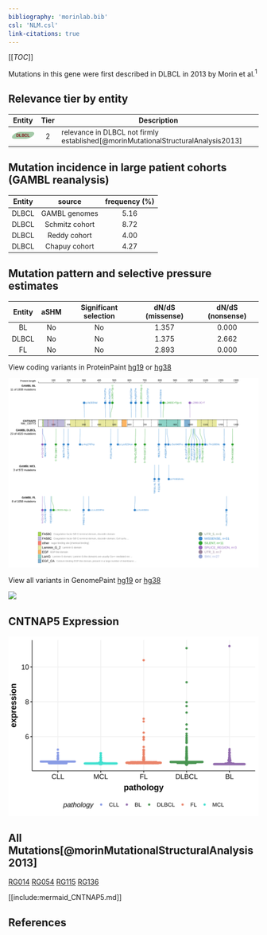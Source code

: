 ```yaml
---
bibliography: 'morinlab.bib'
csl: 'NLM.csl'
link-citations: true
---
```

[[_TOC_]]

Mutations in this gene were first described in DLBCL in 2013 by Morin et al.<sup>1</sup>


## Relevance tier by entity

|Entity|Tier|Description                              |
|:------:|:----:|-----------------------------------------|
|![DLBCL](images/icons/DLBCL_tier2.png) |2   |relevance in DLBCL not firmly established[@morinMutationalStructuralAnalysis2013]|

## Mutation incidence in large patient cohorts (GAMBL reanalysis)

|Entity|source        |frequency (%)|
|:------:|:--------------:|:-------------:|
|DLBCL |GAMBL genomes |5.16         |
|DLBCL |Schmitz cohort|8.72         |
|DLBCL |Reddy cohort  |4.00         |
|DLBCL |Chapuy cohort |4.27         |

## Mutation pattern and selective pressure estimates

|Entity|aSHM|Significant selection|dN/dS (missense)|dN/dS (nonsense)|
|:------:|:----:|:---------------------:|:----------------:|:----------------:|
|BL    |No  |No                   |1.357           |0.000           |
|DLBCL |No  |No                   |1.375           |2.662           |
|FL    |No  |No                   |2.893           |0.000           |


View coding variants in ProteinPaint [hg19](https://morinlab.github.io/LLMPP/GAMBL/CNTNAP5_protein.html)  or [hg38](https://morinlab.github.io/LLMPP/GAMBL/CNTNAP5_protein_hg38.html)

![](images/proteinpaint/CNTNAP5_NM_130773.svg)

View all variants in GenomePaint [hg19](https://morinlab.github.io/LLMPP/GAMBL/CNTNAP5.html)  or [hg38](https://morinlab.github.io/LLMPP/GAMBL/CNTNAP5_hg38.html)

![](images/proteinpaint/CNTNAP5.svg)

## CNTNAP5 Expression
![](images/gene_expression/CNTNAP5_by_pathology.svg)

## All Mutations[@morinMutationalStructuralAnalysis2013]

[RG014](https://www.bcgsc.ca/downloads/morinlab/GAMBL/Morin_2013/RG014.html)
[RG054](https://www.bcgsc.ca/downloads/morinlab/GAMBL/Morin_2013/RG054.html)
[RG115](https://www.bcgsc.ca/downloads/morinlab/GAMBL/Morin_2013/RG115.html)
[RG136](https://www.bcgsc.ca/downloads/morinlab/GAMBL/Morin_2013/RG136.html)

[[include:mermaid_CNTNAP5.md]]

## References

<!-- ORIGIN: morinMutationalStructuralAnalysis2013 -->
<!-- DLBCL: morinMutationalStructuralAnalysis2013 -->
